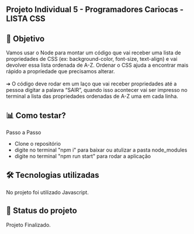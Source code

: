 ## Projeto Individual 5 - Programadores Cariocas - LISTA CSS
## 🎯 Objetivo
 Vamos usar o Node para montar um código que vai receber uma lista de
propriedades de CSS (ex: background-color, font-size, text-align) e vai devolver
essa lista ordenada de A-Z. Ordenar o CSS ajuda a encontrar mais rápido a
propriedade que precisamos alterar.<br/><br/>
➔ O código deve rodar em um laço que vai receber propriedades até a
pessoa digitar a palavra “SAIR”, quando isso acontecer vai ser impresso
no terminal a lista das propriedades ordenadas de A-Z uma em cada linha.

## 📊 Como testar?
Passo a Passo<br/>

* Clone o repositório<br/>
* digite no terminal "npm i" para baixar ou atulizar a pasta node_modules<br/>
*  digite no terminal "npm run start" para rodar a aplicação<br/>

## 🛠️ Tecnologias utilizadas
No projeto foi utilizado Javascript.

## 📄 Status do projeto
Projeto Finalizado.
